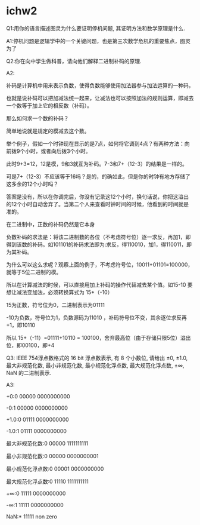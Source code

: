 # ichw2

Q1:用你的语言描述图灵为什么要证明停机问题, 其证明方法和数学原理是什么.

A1:停机问题是逻辑学中的一个关键问题，也是第三次数学危机的重要焦点，图灵为了

Q2:你在向中学生做科普，请向他们解释二进制补码的原理.

A2:

补码是计算机中用来表示负数，使得负数能够使用加法器参与加法运算的一种码，

也就是说补码可以把加减法统一起来，让减法也可以按照加法的规则运算，即减去一个数等于加上它的相反数（补码）。

那么如何求一个数的补码？

简单地说就是规定的模减去这个数。

举个例子，假如一个时钟现在显示的是7点，如何将它调到4点？有两种方法：向前拨9个小时，或者向后拨3个小时。

此时9+3=12，12是模，9和3就互为补码。7-3和7+（12-3）的结果是一样的。

可是7+（12-3）不应该等于16吗？是的，的确如此，但是你的时钟有地方存储了这多余的12个小时吗？

答案是没有，所以在你调完后，你没有记录这12个小时，换句话说，你把这溢出的12个小时自动舍弃了。当第二个人来查看时钟时间的时候，他看到的时间就是准的。

在二进制中，正数的补码仍然是它本身

负数补码的求法是：将该二进制数的各位（不考虑符号位）逐一求反，再加1，即得到该数的补码。如101101的补码求法即为:求反，得110010，加1，得110011，即为其补码。

为什么可以这么求呢？观察上面的例子，不考虑符号位，10011+01101=100000，就等于5位二进制的模。

所以在计算减法的时候，可以直接用加上补码的操作代替减去某个值。如15-10 要想让减法变加法，必须转换算式为 15+（-10）

15为正数，符号位为0，二进制表示为01111

-10为负数，符号位为1，负数源码为11010 ，补码符号位不变，其余逐位求反再 +1，即10110

所以 15+（-11）=01111+10110 = 100100，舍弃最高位（由于存储只限5位）溢出位，即00100，即+4

Q3: IEEE 754浮点数格式的 16 bit 浮点数表示, 有 8 个小数位, 请给出 ±0, ±1.0, 最大非规范化数, 最小非规范化数, 最小规范化浮点数, 最大规范化浮点数,
±∞, NaN 的二进制表示.

A3:

+0:0 00000 0000000000

-0:1 00000 0000000000

+1.0:0 01111 0000000000

-1.0:1 01111 0000000000

最大非规范化数:0 00000 1111111111

最小非规范化数:0 00000 0000000001

最小规范化浮点数:0 00001 0000000000

最大规范化浮点数:0 11110 1111111111

+∞:0 11111 0000000000

-∞:1 11111 0000000000

NaN:* 11111 non zero
